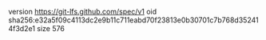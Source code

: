 version https://git-lfs.github.com/spec/v1
oid sha256:e32a5f09c4113dc2e9b11c711eabd70f23813e0b30701c7b768d352414f3d2e1
size 576
